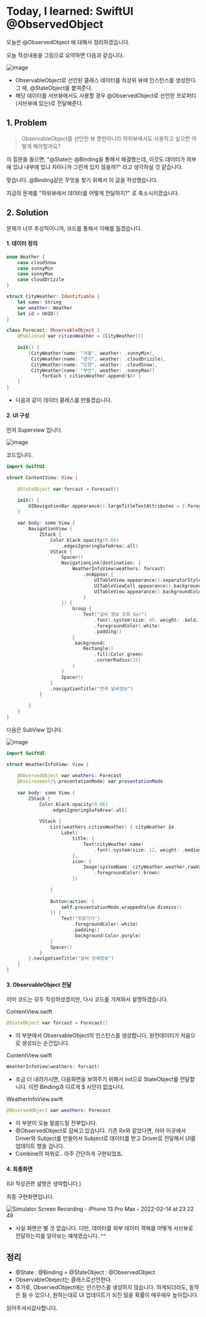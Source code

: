 # Today, I learned: SwiftUI @ObservedObject

 오늘은 @ObservedObject 에 대해서 정리하겠습니다.



오늘 작성내용을 그림으료 요약하면 다음과 같습니다.

![image](https://user-images.githubusercontent.com/65879950/153882674-f45f4d88-ae56-4579-ba74-8c901b118047.png)


- ObservableObject로 선언된 클래스 데이터를 최상위 뷰에 인스턴스를 생성한다. 그 때, @StateObject를 붙여준다.
- 해당 데이터를 서브뷰에서도 사용할 경우 @ObservedObject로 선언한 프로퍼티(서브뷰에 있는)로 전달해준다.



## 1. Problem

> ObservableObject를 선언한 뷰 뿐만아니라 하위뷰에서도 사용하고 싶으면 어떻게 해야할까요?

 이 질문을 들으면, "@State는 @Binding을 통해서 해결했는데, 이것도 데이터가 외부에 있냐 내부에 있냐 차이니까 그런게 있지 않을까?" 라고 생각하실 것 같습니다.

맞습니다. @Binding같은 무엇을 찾기 위해서 이 글을 작성했습니다.

지금의 문제를 "하위뷰에서 데이터를 어떻게 전달하지?" 로 축소시키겠습니다.



## 2. Solution

 문제가 너무 추상적이니까, 코드를 통해서 이해를 돕겠습니다.



#### 1. 데이터 정의

```swift
enum Weather {
    case cloudSnow
    case sunnyMin
    case sunnyMax
    case cloudDrizzle
}

struct CityWeather: Identifiable {
    let name: String
    var weather: Weather
    let id = UUID()
}

class Forecast: ObservableObject {
    @Published var citiesWeather = [CityWeather]()
    
    init() {
        [CityWeather(name: "서울", weather: .sunnyMin),
         CityWeather(name: "경기", weather: .cloudDrizzle),
         CityWeather(name: "인천", weather: .cloudSnow),
         CityWeather(name: "부산", weather: .sunnyMax)]
            .forEach { citiesWeather.append($0) }
    }
}
```

- 다음과 같이 데이터 클래스를 만들겠습니다. 



#### 2. UI 구성

먼저 Superview 입니다.

![image](https://user-images.githubusercontent.com/65879950/153882709-ea6befc0-1b76-4d64-a2e4-0c2c23468910.png)


코드입니다.

```swift
import SwiftUI

struct ContentView: View {
    
    @StateObject var forcast = Forecast()

    init() {
        UINavigationBar.appearance().largeTitleTextAttributes = [.foregroundColor: UIColor.white]
    }
    
    var body: some View {
        NavigationView {
            ZStack {
                Color.black.opacity(0.66)
                    .edgesIgnoringSafeArea(.all)
                VStack {
                    Spacer()
                    NavigationLink(destination: {
                        WeatherInfoView(weathers: forcast)
                            .onAppear {
                                UITableView.appearance().separatorStyle = .none
                                UITableViewCell.appearance().backgroundColor = .darkGray
                                UITableView.appearance().backgroundColor = .darkGray
                            }
                    }) {
                        Group {
                            Text("날씨 정보 조회 Go!")
                                .font(.system(size: 45, weight: .bold, design: .rounded))
                                .foregroundColor(.white)
                                .padding()
                        }
                        .background(
                            Rectangle()
                                .fill(Color.green)
                                .cornerRadius(15)
                        )
                    }
                    Spacer()
                }
                .navigationTitle("전국 날씨정보")
            }
                
        }
    }
}
```



다음은 SubView 입니다.

![image](https://user-images.githubusercontent.com/65879950/153882753-ab5ae16d-0bee-4158-858b-f263e0a8861b.png)


```swift
import SwiftUI

struct WeatherInfoView: View {
    
    @ObservedObject var weathers: Forecast
    @Environment(\.presentationMode) var presentationMode
    
    var body: some View {
        ZStack {
            Color.black.opacity(0.66)
                .edgesIgnoringSafeArea(.all)
            
            VStack {
                List(weathers.citiesWeather) { cityWeather in
                    Label(
                        title: {
                            Text(cityWeather.name)
                                .font(.system(size: 12, weight: .medium, design: .monospaced))
                        },
                        icon: {
                            Image(systemName: cityWeather.weather.rawValue)
                                .foregroundColor(.brown)
                        })
                    
                }
                
                Button(action: {
                    self.presentationMode.wrappedValue.dismiss()
                }) {
                    Text("뒤로가기")
                        .foregroundColor(.white)
                        .padding()
                        .background(Color.purple)
                }
                Spacer()
            }
        }.navigationTitle("날씨 상세정보")
    }
}
```



#### 3. ObservableObject 전달

 이미 코드는 모두 작성하셨겠지만, 다시 코드를 가져와서 설명하겠습니다.



ContentView.swift

```swift
@StateObject var forcast = Forecast()
```

- 이 부분에서 ObservableObject의 인스턴스를 생성합니다, 원천데이터가 처음으로 생성되는 순간입니다.



ContentView.swift

```swift
WeatherInfoView(weathers: forcast)
```

- 조금 더 내려가시면, 다음화면을 보여주기 위해서 init으로 StateObject를 전달합니다. 이전 Binding과 다르게 $ 사인이 없습니다.



WeatherInfoView.swift

```swift
@ObservedObject var weathers: Forecast
```

- 이 부분이 오늘 말씀드릴 전부입니다.
- @ObservedObject로 감싸고 있습니다. 기존 Rx와 같았다면, 아마 이곳에서 Driver와 Subject를 만들어서 Subject로 데이터를 받고 Driver로 전달해서 UI를 업데이트 했을 겁니다.
- Combine의 파워로.. 아주 간단하게 구현되었죠.



#### 4. 최종화면

(UI 작성관련 설명은 생략합니다.)

최종 구현화면입니다.

![Simulator Screen Recording - iPhone 13 Pro Max - 2022-02-14 at 23 22 49](https://user-images.githubusercontent.com/65879950/153882790-29390f05-af0a-4504-885c-1277c4f72302.gif)


- 사실 화면은 별 것 없습니다. 다만, 데이터를 외부 데이터 객체를 어떻게 서브뷰로 전달하는지를 알아보는 예제였습니다..^^



## 정리

- @State : @Binding = @StateObject : @ObservedObject
- ObservableObeject는 클래스로선언한다.
- 추가로, ObservedObject에는 인스턴스를 생성하지 않습니다. 하게되더라도, 동작은 될 수 있으나, 원하는대로 UI 업데이트가 되진 않을 확률이 매우매우 높아집니다.







읽어주셔서감사합니다.





